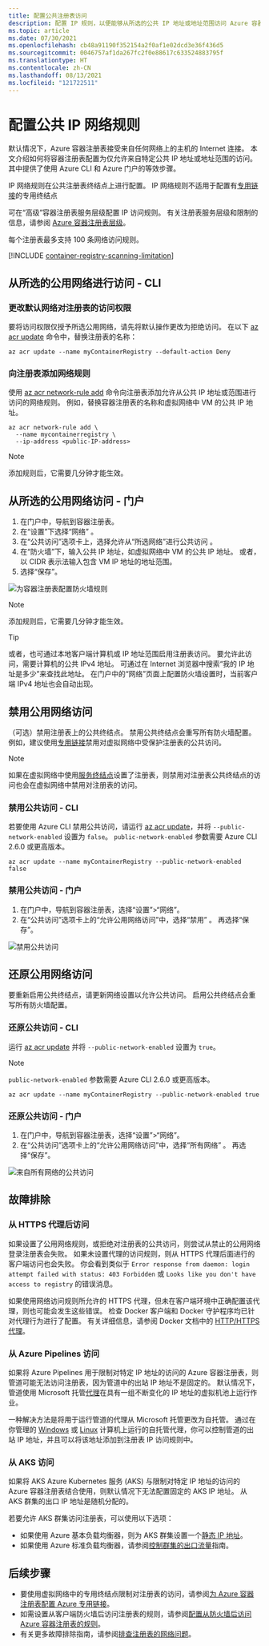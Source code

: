 ```yaml
---
title: 配置公共注册表访问
description: 配置 IP 规则，以便能够从所选的公共 IP 地址或地址范围访问 Azure 容器注册表。
ms.topic: article
ms.date: 07/30/2021
ms.openlocfilehash: cb48a91190f352154a2f0af1e02dcd3e36f436d5
ms.sourcegitcommit: 0046757af1da267fc2f0e88617c633524883795f
ms.translationtype: HT
ms.contentlocale: zh-CN
ms.lasthandoff: 08/13/2021
ms.locfileid: "121722511"
---
```

# <a name="configure-public-ip-network-rules"></a>配置公共 IP 网络规则

默认情况下，Azure 容器注册表接受来自任何网络上的主机的 Internet 连接。 本文介绍如何将容器注册表配置为仅允许来自特定公共 IP 地址或地址范围的访问。 其中提供了使用 Azure CLI 和 Azure 门户的等效步骤。

IP 网络规则在公共注册表终结点上进行配置。 IP 网络规则不适用于配置有[专用链接](container-registry-private-link.md)的专用终结点

可在“高级”容器注册表服务层级配置 IP 访问规则。 有关注册表服务层级和限制的信息，请参阅 [Azure 容器注册表层级](container-registry-skus.md)。

每个注册表最多支持 100 条网络访问规则。

[!INCLUDE [container-registry-scanning-limitation](../../includes/container-registry-scanning-limitation.md)]

## <a name="access-from-selected-public-network---cli"></a>从所选的公用网络进行访问 - CLI

### <a name="change-default-network-access-to-registry"></a>更改默认网络对注册表的访问权限

要将访问权限仅授予所选公用网络，请先将默认操作更改为拒绝访问。 在以下 [az acr update][az-acr-update] 命令中，替换注册表的名称：

```azurecli
az acr update --name myContainerRegistry --default-action Deny
```

### <a name="add-network-rule-to-registry"></a>向注册表添加网络规则

使用 [az acr network-rule add][az-acr-network-rule-add] 命令向注册表添加允许从公共 IP 地址或范围进行访问的网络规则。 例如，替换容器注册表的名称和虚拟网络中 VM 的公共 IP 地址。

```azurecli
az acr network-rule add \
  --name mycontainerregistry \
  --ip-address <public-IP-address>
```

> [!NOTE]
> 添加规则后，它需要几分钟才能生效。

## <a name="access-from-selected-public-network---portal"></a>从所选的公用网络访问 - 门户

1. 在门户中，导航到容器注册表。
1. 在“设置”下选择“网络” 。
1. 在“公共访问”选项卡上，选择允许从“所选网络”进行公共访问 。
1. 在“防火墙”下，输入公共 IP 地址，如虚拟网络中 VM 的公共 IP 地址。 或者，以 CIDR 表示法输入包含 VM IP 地址的地址范围。
1. 选择“保存”。

![为容器注册表配置防火墙规则][acr-access-selected-networks]

> [!NOTE]
> 添加规则后，它需要几分钟才能生效。

> [!TIP]
> 或者，也可通过本地客户端计算机或 IP 地址范围启用注册表访问。 要允许此访问，需要计算机的公共 IPv4 地址。 可通过在 Internet 浏览器中搜索“我的 IP 地址是多少”来查找此地址。 在门户中的“网络”页面上配置防火墙设置时，当前客户端 IPv4 地址也会自动出现。

## <a name="disable-public-network-access"></a>禁用公用网络访问

（可选）禁用注册表上的公共终结点。 禁用公共终结点会重写所有防火墙配置。 例如，建议使用[专用链接](container-registry-private-link.md)禁用对虚拟网络中受保护注册表的公共访问。

> [!NOTE]
> 如果在虚拟网络中使用[服务终结点](container-registry-vnet.md)设置了注册表，则禁用对注册表公共终结点的访问也会在虚拟网络中禁用对注册表的访问。

### <a name="disable-public-access---cli"></a>禁用公共访问 - CLI

若要使用 Azure CLI 禁用公共访问，请运行 [az acr update][az-acr-update]，并将 `--public-network-enabled` 设置为 `false`。 `public-network-enabled` 参数需要 Azure CLI 2.6.0 或更高版本。 

```azurecli
az acr update --name myContainerRegistry --public-network-enabled false
```

### <a name="disable-public-access---portal"></a>禁用公共访问 - 门户

1. 在门户中，导航到容器注册表，选择“设置”>“网络”。
1. 在“公共访问”选项卡上的“允许公用网络访问”中，选择“禁用”  。 再选择“保存”。

![禁用公共访问][acr-access-disabled]


## <a name="restore-public-network-access"></a>还原公用网络访问

要重新启用公共终结点，请更新网络设置以允许公共访问。 启用公共终结点会重写所有防火墙配置。 

### <a name="restore-public-access---cli"></a>还原公共访问 - CLI

运行 [az acr update][az-acr-update] 并将 `--public-network-enabled` 设置为 `true`。 

> [!NOTE]
> `public-network-enabled` 参数需要 Azure CLI 2.6.0 或更高版本。 

```azurecli
az acr update --name myContainerRegistry --public-network-enabled true
```

### <a name="restore-public-access---portal"></a>还原公共访问 - 门户

1. 在门户中，导航到容器注册表，选择“设置”>“网络”。
1. 在“公共访问”选项卡上的“允许公用网络访问”中，选择“所有网络”  。 再选择“保存”。

![来自所有网络的公共访问][acr-access-all-networks]

## <a name="troubleshoot"></a>故障排除

### <a name="access-behind-https-proxy"></a>从 HTTPS 代理后访问

如果设置了公用网络规则，或拒绝对注册表的公共访问，则尝试从禁止的公用网络登录注册表会失败。 如果未设置代理的访问规则，则从 HTTPS 代理后面进行的客户端访问也会失败。 你会看到类似于 `Error response from daemon: login attempt failed with status: 403 Forbidden` 或 `Looks like you don't have access to registry` 的错误消息。

如果使用网络访问规则所允许的 HTTPS 代理，但未在客户端环境中正确配置该代理，则也可能会发生这些错误。 检查 Docker 客户端和 Docker 守护程序均已针对代理行为进行了配置。 有关详细信息，请参阅 Docker 文档中的 [HTTP/HTTPS 代理](https://docs.docker.com/config/daemon/systemd/#httphttps-proxy)。

### <a name="access-from-azure-pipelines"></a>从 Azure Pipelines 访问

如果将 Azure Pipelines 用于限制对特定 IP 地址的访问的 Azure 容器注册表，则管道可能无法访问注册表，因为管道中的出站 IP 地址不是固定的。 默认情况下，管道使用 Microsoft 托管[代理](/azure/devops/pipelines/agents/agents)在具有一组不断变化的 IP 地址的虚拟机池上运行作业。

一种解决方法是将用于运行管道的代理从 Microsoft 托管更改为自托管。 通过在你管理的 [Windows](/azure/devops/pipelines/agents/v2-windows) 或 [Linux](/azure/devops/pipelines/agents/v2-linux) 计算机上运行的自托管代理，你可以控制管道的出站 IP 地址，并且可以将该地址添加到注册表 IP 访问规则中。

### <a name="access-from-aks"></a>从 AKS 访问

如果将 AKS Azure Kubernetes 服务 (AKS) 与限制对特定 IP 地址的访问的 Azure 容器注册表结合使用，则默认情况下无法配置固定的 AKS IP 地址。 从 AKS 群集的出口 IP 地址是随机分配的。

若要允许 AKS 群集访问注册表，可以使用以下选项：

* 如果使用 Azure 基本负载均衡器，则为 AKS 群集设置一个[静态 IP 地址](../aks/egress.md)。 
* 如果使用 Azure 标准负载均衡器，请参阅[控制群集的出口流量](../aks/limit-egress-traffic.md)指南。

## <a name="next-steps"></a>后续步骤

* 要使用虚拟网络中的专用终结点限制对注册表的访问，请参阅[为 Azure 容器注册表配置 Azure 专用链接](container-registry-private-link.md)。
* 如需设置从客户端防火墙后访问注册表的规则，请参阅[配置从防火墙后访问 Azure 容器注册表的规则](container-registry-firewall-access-rules.md)。
* 有关更多故障排除指南，请参阅[排查注册表的网络问题](container-registry-troubleshoot-access.md)。

[az-acr-login]: /cli/azure/acr#az_acr_login
[az-acr-network-rule-add]: /cli/azure/acr/network-rule/#az_acr_network_rule_add
[az-acr-network-rule-remove]: /cli/azure/acr/network-rule/#az_acr_network_rule_remove
[az-acr-network-rule-list]: /cli/azure/acr/network-rule/#az_acr_network_rule_list
[az-acr-run]: /cli/azure/acr#az_acr_run
[az-acr-update]: /cli/azure/acr#az_acr_update
[quickstart-portal]: container-registry-get-started-portal.md
[quickstart-cli]: container-registry-get-started-azure-cli.md
[azure-portal]: https://portal.azure.com

[acr-access-selected-networks]: ./media/container-registry-access-selected-networks/acr-access-selected-networks.png
[acr-access-disabled]: ./media/container-registry-access-selected-networks/acr-access-disabled.png
[acr-access-all-networks]: ./media/container-registry-access-selected-networks/acr-access-all-networks.png
